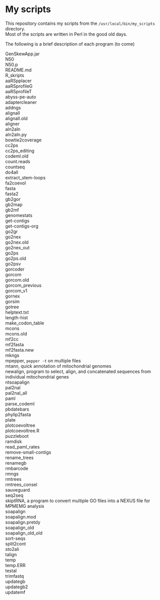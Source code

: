 # My scripts  
  
This repository contains my scripts from the `/usr/local/bin/my_scripts` directory.  
Most of the scripts are written in Perl in the good old days.  
  
The following is a brief description of each program (to come)  
  
GenSkewApp.jar  
N50  
N50.p  
README.md  
R_skripts  
aaRSpplacer  
aaRSprofileG  
aaRSprofileT  
abyss-pe-auto  
adaptercleaner  
addngs  
alignall  
alignall.old  
aligner  
aln2aln  
aln2aln.py  
bowtie2coverage  
cc2ps  
cc2ps_editing  
codeml.old  
count.reads  
countseq  
do4all  
extract_stem-loops  
fa2coevol  
fasta  
fasta2  
gb2gor  
gb2map  
gb2mf  
genomestats  
get-contigs  
get-contigs-org  
go2gr  
go2nex  
go2nex.old  
go2nex_out  
go2ps  
go2ps.old  
go2psv  
gorcoder  
gorcom  
gorcom.old  
gorcom_previous  
gorcom_v1  
gornex  
gorsim  
gotree  
helptext.txt  
length-hist  
make_codon_table  
mcons  
mcons.old  
mf2cc  
mf2fasta  
mf2fasta.new  
mkngs  
mpepper, `pepper -t` on multiple files  
mtann, quick annotation of mitochondrial genomes  
newalign, program to select, align, and concatenated sequences from individual mitochondrial genes  
ntsoapalign  
pal2nal  
pal2nal_all  
paml  
parse_codeml  
pbdatebars  
phylip2fasta  
plate  
plotcoevoltree  
plotcoevoltree.R  
puzzleboot  
ramdisk  
read_paml_rates  
remove-small-contigs  
rename_trees  
renamegb  
rmbarcode  
rmngs  
rmtrees  
rmtrees_consel  
sauveguard  
seq2seq  
skiptRNA, a program to convert multiple GO files into a NEXUS file for MPMEMG analysis  
soapalign  
soapalign.mod  
soapalign.pretdy  
soapalign_old  
soapalign_old_old  
sort-seqs  
split2cont  
sto2ali  
talign  
temp  
temp.ERR  
testal  
trimfastq  
updategb  
updategb2  
updatemf  
